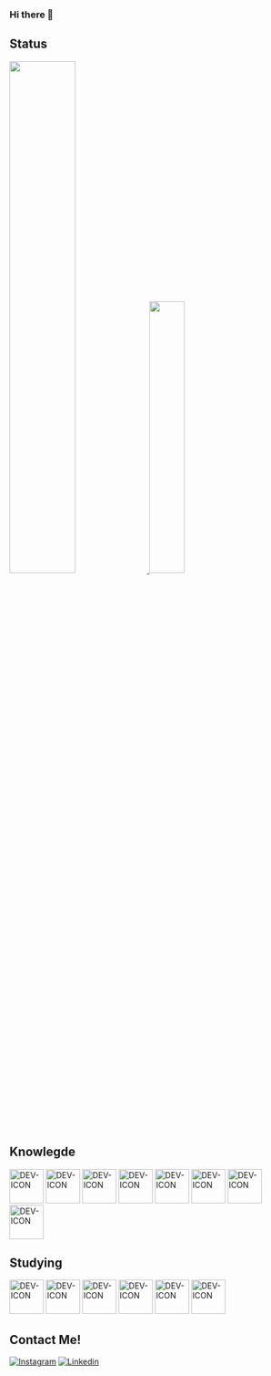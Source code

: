 ### Hi there 👋

## Status
  <div>
  <a href="https://github.com/rickalves/rickalves">
    <img width="48%" src="https://github-readme-stats.vercel.app/api?username=rickalves&show_icons=true&theme=highcontrast"/>
    <img width="35%" src="https://github-readme-stats.vercel.app/api/top-langs/?username=rickalves&theme=highcontrast&layout=compact"/>
  </a>
 </div>
  
## Knowlegde
<div>
  <img title="HTML5" alt="DEV-ICON" height="60" width="60" src="https://cdn.jsdelivr.net/gh/devicons/devicon/icons/html5/html5-original.svg" />
  <img title="CSS3" alt="DEV-ICON" height="60" width="60" src="https://cdn.jsdelivr.net/gh/devicons/devicon/icons/css3/css3-original.svg" />
  <img title="JAVASCRIPT" alt="DEV-ICON" height="60" width="60" src="https://cdn.jsdelivr.net/gh/devicons/devicon/icons/javascript/javascript-original.svg" />
  <img title="NODEJS" alt="DEV-ICON" height="60" width="60" src="https://cdn.jsdelivr.net/gh/devicons/devicon/icons/nodejs/nodejs-original.svg" />
  <img title="BOOTSTRAP" alt="DEV-ICON" height="60" width="60" src="https://cdn.jsdelivr.net/gh/devicons/devicon/icons/bootstrap/bootstrap-plain.svg" />
  <img title="WEBPACK" alt="DEV-ICON" height="60" width="60" src="https://cdn.jsdelivr.net/gh/devicons/devicon/icons/webpack/webpack-original.svg"/>
  <img title="MYSQL" alt="DEV-ICON" height="60" width="60" src="https://cdn.jsdelivr.net/gh/devicons/devicon/icons/mysql/mysql-original.svg" />
  <img title="JAVA" alt="DEV-ICON" height="60" width="60" src="https://cdn.jsdelivr.net/gh/devicons/devicon/icons/java/java-original-wordmark.svg" />
</div>

## Studying
<div>
 <img title="REACT" alt="DEV-ICON" height="60" width="60" src="https://cdn.jsdelivr.net/gh/devicons/devicon/icons/react/react-original.svg" />
  <img title="VUE.JS" alt="DEV-ICON" height="60" width="60" src="https://cdn.jsdelivr.net/gh/devicons/devicon/icons/vuejs/vuejs-original.svg" />
  <img title="AWS" alt="DEV-ICON" height="60" width="60" src="https://cdn.jsdelivr.net/gh/devicons/devicon/icons/amazonwebservices/amazonwebservices-original.svg" />
  <img title="DOCKER" alt="DEV-ICON" height="60" width="60" src="https://cdn.jsdelivr.net/gh/devicons/devicon/icons/docker/docker-plain-wordmark.svg"/>
  <img title="ANGULAR" alt="DEV-ICON" height="60" width="60"  src="https://cdn.jsdelivr.net/gh/devicons/devicon/icons/angularjs/angularjs-plain.svg"/>
  <img title="FLUTTER" alt="DEV-ICON" height="60" width="60"  src="https://cdn.jsdelivr.net/gh/devicons/devicon/icons/flutter/flutter-original.svg"/>
</div>

## Contact Me!

[![Instagram](https://img.shields.io/badge/Instagram-E4405F?style=for-the-badge&logo=instagram&logoColor=white)](https://www.instagram.com/rick_alves.r/)
[![Linkedin](https://img.shields.io/badge/LinkedIn-0077B5?style=for-the-badge&logo=linkedin&logoColor=white)](https://www.linkedin.com/in/henrique-alves-685a1777/)



<!--
**rickalves/rickalves** is a ✨ _special_ ✨ repository because its `README.md` (this file) appears on your GitHub profile.

Here are some ideas to get you started:

- 🔭 I’m currently working on ...
- 🌱 I’m currently learning ...
- 👯 I’m looking to collaborate on ...
- 🤔 I’m looking for help with ...
- 💬 Ask me about ...
- 📫 How to reach me: ...
- 😄 Pronouns: ...
- ⚡ Fun fact: ...
-->
